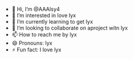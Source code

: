 - 👋 Hi, I’m @AAAlsy4
- 👀 I’m interested in love lyx
- 🌱 I’m currently learning to get lyx
- 💞️ I’m looking to collaborate on aproject witn lyx
- 📫 How to reach me  by lyx
- 😄 Pronouns: lyx
- ⚡ Fun fact: I love lyx

<!---
AAAlsy4/AAAlsy4 is a ✨ special ✨ repository because its `README.md` (this file) appears on your GitHub profile.
You can click the Preview link to take a look at your changes.
--->
